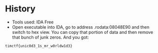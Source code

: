 History
=====
* Tools used: IDA Free
* Open executable into IDA, go to address .rodata:08048E90 and then switch to hex view. You can copy that portion of data and then remove that bunch of junk zeros. And you got:
```
timctf{unic0d3_1s_mr_w0rldw1d3}
```
